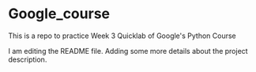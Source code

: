 # Google_course
This is a repo to practice Week 3 Quicklab of Google's Python Course

I am editing the README file. Adding some more details about the project description.
